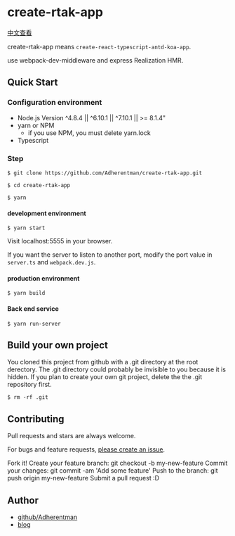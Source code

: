 # create-rtak-app

[中文查看](./README.cn.md)

create-rtak-app means `create-react-typescript-antd-koa-app`.

use webpack-dev-middleware and express Realization HMR.

## Quick Start

### Configuration environment

* Node.js Version ^4.8.4 || ^6.10.1 || ^7.10.1 || >= 8.1.4"
* yarn or NPM
  * if you use NPM, you must delete yarn.lock
* Typescript

### Step

`$ git clone https://github.com/Adherentman/create-rtak-app.git`

`$ cd create-rtak-app`

`$ yarn`

#### development environment

`$ yarn start`

Visit localhost:5555 in your browser.

If you want the server to listen to another port, modify the port value in `server.ts` and `webpack.dev.js`.

#### production environment

`$ yarn build`

#### Back end service

`$ yarn run-server`

## Build your own project

You cloned this project from github with a .git directory at the root derectory. The .git directory could probably be invisible to you because it is hidden. If you plan to create your own git project, delete the the .git repository first.

`$ rm -rf .git`

## Contributing

Pull requests and stars are always welcome.

For bugs and feature requests, [please create an issue](https://github.com/Adherentman/create-rtak-app/issues).

Fork it!
Create your feature branch: git checkout -b my-new-feature
Commit your changes: git commit -am 'Add some feature'
Push to the branch: git push origin my-new-feature
Submit a pull request :D

## Author

* [github/Adherentman](https://github.com/Adherentman)
* [blog](http://xuzihao.fun)